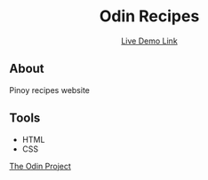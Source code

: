 <h1 align="center">Odin Recipes</h1>
<p align="center"><a href="https://d0wnsider.github.io/odin-recipes/">Live Demo Link</a></p>

## About
Pinoy recipes website

## Tools
* HTML
* CSS

<p><a href="https://www.theodinproject.com/lessons/foundations-recipes">The Odin Project</a></p>
